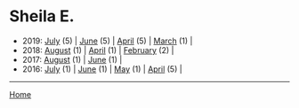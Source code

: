 # Sheila E.

  * 2019: 
      [July](./sheila-e-2019-07.md) (5) | 
      [June](./sheila-e-2019-06.md) (5) | 
      [April](./sheila-e-2019-04.md) (5) | 
      [March](./sheila-e-2019-03.md) (1) | 
  * 2018: 
      [August](./sheila-e-2018-08.md) (1) | 
      [April](./sheila-e-2018-04.md) (1) | 
      [February](./sheila-e-2018-02.md) (2) | 
  * 2017: 
      [August](./sheila-e-2017-08.md) (1) | 
      [June](./sheila-e-2017-06.md) (1) | 
  * 2016: 
      [July](./sheila-e-2016-07.md) (1) | 
      [June](./sheila-e-2016-06.md) (1) | 
      [May](./sheila-e-2016-05.md) (1) | 
      [April](./sheila-e-2016-04.md) (5) | 

----

[Home](../)
